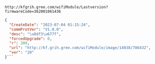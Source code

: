 `http://kfgrih.gree.com/wifiModule/Lastversion?firmwareCode=362001061436`

```json
{
  "CreateDate": "2023-07-04 01:15:24",
  "commProtVer": "V1.0.0",
  "desc": "\u8df3\u677f",
  "forcedUpgrade": 0,
  "r": 200,
  "url": "http://kf.grih.gree.com/wifiModule/image/14038/786432",
  "ver": "20"
}```